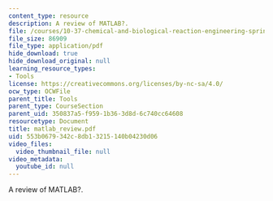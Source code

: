 ```yaml
---
content_type: resource
description: A review of MATLAB?.
file: /courses/10-37-chemical-and-biological-reaction-engineering-spring-2007/553b0679342c8db13215140b04230d06_matlab_review.pdf
file_size: 86909
file_type: application/pdf
hide_download: true
hide_download_original: null
learning_resource_types:
- Tools
license: https://creativecommons.org/licenses/by-nc-sa/4.0/
ocw_type: OCWFile
parent_title: Tools
parent_type: CourseSection
parent_uid: 350837a5-f959-1b36-3d8d-6c740cc64608
resourcetype: Document
title: matlab_review.pdf
uid: 553b0679-342c-8db1-3215-140b04230d06
video_files:
  video_thumbnail_file: null
video_metadata:
  youtube_id: null
---
```

A review of MATLAB?.